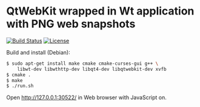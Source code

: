 # QtWebKit wrapped in Wt application with PNG web snapshots

[![Build Status](https://travis-ci.org/starius/qtinwt.png?branch=master)](https://travis-ci.org/starius/qtinwt)
[![License](http://img.shields.io/badge/License-GPL2-brightgreen.png)](LICENSE)

Build and install (Debian):

```bash
$ sudo apt-get install make cmake cmake-curses-gui g++ \
    libwt-dev libwthttp-dev libqt4-dev libqtwebkit-dev xvfb
$ cmake .
$ make
$ ./run.sh
```

Open http://127.0.0.1:30522/ in Web browser with JavaScript on.
